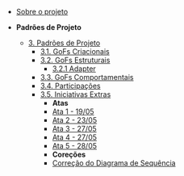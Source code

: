 <!-- docs/_sidebar.md -->

- [Sobre o projeto](/)

- **Padrões de Projeto**
  - [3. Padrões de Projeto](./PadroesDeProjeto/3.PadroesDeProjeto.md)
    - [3.1. GoFs Criacionais](./PadroesDeProjeto/1.Criacionais/3.1.GoFsCriacionais.md)
    - [3.2. GoFs Estruturais](./PadroesDeProjeto/2.Estruturais/3.2.GoFsEstruturais.md)
        - [3.2.1 Adapter](./PadroesDeProjeto/2.Estruturais/3.2.1Adapter.md)
    - [3.3. GoFs Comportamentais](./PadroesDeProjeto/3.Comportamentais/3.3.GoFsComportamentais.md)
    - [3.4. Participações](./PadroesDeProjeto/4.Participacoes/3.4.ParticipacoesPadroes.md)
    - [3.5. Iniciativas Extras](./PadroesDeProjeto/5.Extra/3.5.IniciativasExtras.md)
      - **Atas**
      - [Ata 1 - 19/05](./PadroesDeProjeto/5.Extra/Atas/ata1.md)
      - [Ata 2 - 23/05](./PadroesDeProjeto/5.Extra/Atas/ata2.md)
      - [Ata 3 - 27/05](./PadroesDeProjeto/5.Extra/Atas/ata3.md)
      - [Ata 4 - 27/05](./PadroesDeProjeto/5.Extra/Atas/ata4.md) 
      - [Ata 5 - 28/05](./PadroesDeProjeto/5.Extra/Atas/ata5.md)    
      - **Coreções**
      - [Correção do Diagrama de Sequência](./PadroesDeProjeto/5.Extra/Correcoes/estatico.md)
